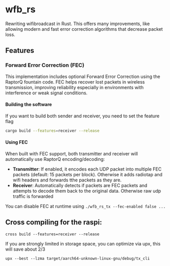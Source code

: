 # wfb_rs
Rewriting wifibroadcast in Rust. This offers many improvements, like allowing modern and fast error correction algorithms that decrease packet loss.

## Features

### Forward Error Correction (FEC)
This implementation includes optional Forward Error Correction using the RaptorQ fountain code. FEC helps recover lost packets in wireless transmission, improving reliability especially in environments with interference or weak signal conditions.


#### Building the software

If you want to build both sender and receiver, you need to set the feature flag
```bash
cargo build --features=receiver --release
```

#### Using FEC
When built with FEC support, both transmitter and receiver will automatically use RaptorQ encoding/decoding:

- **Transmitter**: If enabled, it encodes each UDP packet into multiple FEC packets (default: 15 packets per block). Otherwise it adds radiotap and wifi headers and forwards tthe packets as they are.
- **Receiver**: Automatically detects if packets are FEC packets and attempts to decode them back to the original data. Otherwise raw udp traffic is forwarded

You can disable FEC at runtime using `./wfb_rs_tx --fec-enabled false ...`

## Cross compiling for the raspi:

`cross build --features=receiver --release`

If you are strongly limited in storage space, you can optimize via upx, this will save about 2/3

`upx --best --lzma target/aarch64-unknown-linux-gnu/debug/tx_cli`